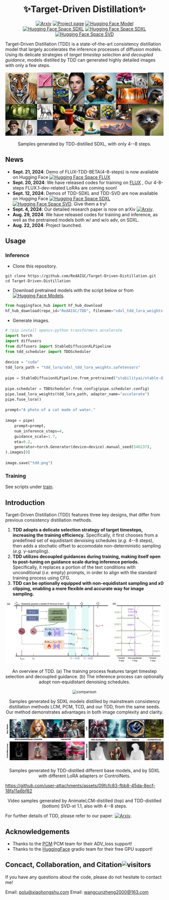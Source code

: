 <div align="center">

# ✨Target-Driven Distillation✨

[![Arxiv](https://img.shields.io/badge/arXiv-2402.19159-b31b1b)](https://arxiv.org/abs/2409.01347)
[![Project page](https://img.shields.io/badge/Web-Project%20Page-green)](https://redaigc.github.io/TDD)
[![Hugging Face Model](https://img.shields.io/badge/%F0%9F%A4%97HuggingFace-Model-purple)](https://huggingface.co/RED-AIGC/TDD)
[![Hugging Face Space SDXL](https://img.shields.io/badge/%F0%9F%A4%97HF%20Space-FLUX_BETA-blue)](https://huggingface.co/spaces/RED-AIGC/FLUX-TDD-BETA)
[![Hugging Face Space SDXL](https://img.shields.io/badge/%F0%9F%A4%97HF%20Space-SDXL-blue)](https://huggingface.co/spaces/RED-AIGC/TDD)
[![Hugging Face Space SVD](https://img.shields.io/badge/%F0%9F%A4%97HF%20Space-SVD-blue)](https://huggingface.co/spaces/RED-AIGC/SVD-TDD)

</div>

Target-Driven Distillation (TDD) is a state-of-the-art consistency distillation model that largely accelerates the inference processes of diffusion models. Using its delicate strategies of *target timestep selection* and *decoupled guidance*, models distilled by TDD can generated highly detailed images with only a few steps.

<div align="center">
  <img src="assets/teaser.jpg" alt="teaser" style="zoom:80%;" />

  Samples generated by TDD-distilled SDXL, with only 4--8 steps.
</div>



## News

- **Sept. 21, 2024**: Demo of FLUX-TDD-BETA(4-8-steps) is now available on Hugging Face [![Hugging Face Space FLUX](https://img.shields.io/badge/%F0%9F%A4%97HF%20Space-FLUX-blue)](https://huggingface.co/spaces/RED-AIGC/FLUX-TDD-BETA)
- **Sept. 20, 2024**: We have released codes for training on [FLUX](https://github.com/RedAIGC/Target-Driven-Distillation/tree/main/train/FLUX) , Our 4-8-steps FLUX.1-dev-related LoRAs are coming soon!
- **Sept. 12, 2024**: Demos of TDD-SDXL and TDD-SVD are now available on Hugging Face [![Hugging Face Space SDXL](https://img.shields.io/badge/%F0%9F%A4%97HF%20Space-SDXL-blue)](https://huggingface.co/spaces/RED-AIGC/TDD)
[![Hugging Face Space SVD](https://img.shields.io/badge/%F0%9F%A4%97HF%20Space-SVD-blue)](https://huggingface.co/spaces/RED-AIGC/SVD-TDD). Give them a try!
- **Sept. 4, 2024**: Our detailed research paper is now on arXiv [![Arxiv](https://img.shields.io/badge/arXiv-2402.19159-b31b1b)](https://arxiv.org/abs/2409.01347).
- **Aug. 29, 2024**: We have released codes for training and inference, as well as the pretrained models both w/ and w/o adv, on SDXL.
- **Aug. 22, 2024**: Project launched.

## Usage

### Inference
- Clone this repository.
```shell
git clone https://github.com/RedAIGC/Target-Driven-Distillation.git
cd Target-Driven-Distillation
```

- Download pretrained models with the script below or from [![Hugging Face Models](https://img.shields.io/badge/%F0%9F%A4%97%20Hugging%20Face-Models-blue)](https://huggingface.co/RED-AIGC/TDD).
```python
from huggingface_hub import hf_hub_download
hf_hub_download(repo_id="RedAIGC/TDD", filename="sdxl_tdd_lora_weights.safetensors", local_dir="./tdd_lora")
```

- Generate images.
```python
# !pip install opencv-python transformers accelerate 
import torch
import diffusers
from diffusers import StableDiffusionXLPipeline
from tdd_scheduler import TDDScheduler

device = "cuda"
tdd_lora_path = "tdd_lora/sdxl_tdd_lora_weights.safetensors"

pipe = StableDiffusionXLPipeline.from_pretrained("stabilityai/stable-diffusion-xl-base-1.0", torch_dtype=torch.float16, variant="fp16").to(device)

pipe.scheduler = TDDScheduler.from_config(pipe.scheduler.config)
pipe.load_lora_weights(tdd_lora_path, adapter_name="accelerate")
pipe.fuse_lora()

prompt="A photo of a cat made of water."

image = pipe(
    prompt=prompt,
    num_inference_steps=4,
    guidance_scale=1.7,
    eta=0.2, 
    generator=torch.Generator(device=device).manual_seed(546237),
).images[0]

image.save("tdd.png")
```

### Training

See scripts under [train](https://github.com/RedAIGC/Target-Driven-Distillation/tree/main/train).


## Introduction

Target-Driven Distillation (TDD) features three key designs, that differ from previous consistency distillation methods.
1. **TDD adopts a delicate selection strategy of target timesteps, increasing the training efficiency.** Specifically, it first chooses from a predefined set of equidistant denoising schedules (*e.g.* 4--8 steps), then adds a stochatic offset to accomodate non-deterministic sampling (*e.g.* $\gamma$-sampling).
2. **TDD utilizes decoupled guidances during training, making itself open to post-tuning on guidance scale during inference periods.** Specifically, it replaces a portion of the text conditions with unconditional (*i.e.* empty) prompts, in order to align with the standard training process using CFG.
3. **TDD can be optionally equipped with non-equidistant sampling and x0 clipping, enabling a more flexible and accurate way for image sampling.**

<div align="center">
  <img src="assets/tdd_overview.jpg" alt="overview"/>

  An overview of TDD. (a) The training process features target timestep selection and decoupled guidance. (b) The inference process can optionally adopt non-equidistant denoising schedules.
</div>

<div align="center">
  <img src="assets/compare.png" alt="comparison" style="zoom:80%;" />

  Samples generated by SDXL models distilled by mainstream consistency distillation methods LCM, PCM, TCD, and our TDD, from the same seeds. Our method demonstrates advantages in both image complexity and clarity.
</div>

<div align="center">
  <img src="assets/other_1.jpg" alt="other"/>

  Samples generated by TDD-distilled different base models, and by SDXL with different LoRA adapters or ControlNets.  
</div>

https://github.com/user-attachments/assets/09fcfc83-fbb8-45da-8ecf-18fa11a6bf82

<div align="center">
  Video samples generated by AnimateLCM-distilled (top) and TDD-distilled (bottom) SVD-xt 1.1, also with 4--8 steps.
</div>

For further details of TDD, please refer to our paper: [![Arxiv](https://img.shields.io/badge/arXiv-2402.19159-b31b1b)](https://arxiv.org/abs/2409.01347).

## Acknowledgements
- Thanks to the [PCM](https://github.com/G-U-N/Phased-Consistency-Model) PCM team for their ADV_loss support!
- Thanks to the [HuggingFace](https://github.com/huggingface) gradio team for their free GPU support!


## Concact, Collaboration, and Citation![visitors](https://visitor-badge.laobi.icu/badge?page_id=RedAIGC.Target-Driven-Distillation)

If you have any questions about the code, please do not hesitate to contact me!

Email: polu@xiaohongshu.com
Email: wangcunzheng2000@163.com

<!-- If you find TDD helpful to your research, please cite our paper:
```
@article{Wang2024TDD,
  title     = {Target-Driven Distillation: Consistency Distillation with Target Timestep Selection and Decoupled Guidance},
  author    = {Cunzheng Wang and Ziyuan Guo and Yuxuan Duan and Huaxia Li and Nemo Chen and Xu Tang and Yao Hu},
  journal   = {arXiv preprint arXiv:xxxx.xxxxx},
  year      = {2024}
}
``` -->
